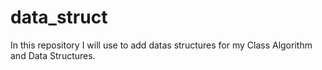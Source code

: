 # data_struct

In this repository I will use to add datas structures for my Class Algorithm and Data Structures.
